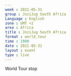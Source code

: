 ```yaml
---
week : 2021-05-31
group : JoziJug South Africa
Language : English
zone : GMT +2
area : Africa
title : JoziJug South Africa
format : world_tour
time : 1900
date : 2021-05-31
layout : event
type : live
---
```

World Tour stop

